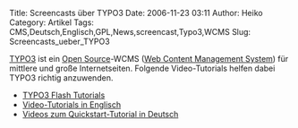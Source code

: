Title: Screencasts über TYPO3
Date: 2006-11-23 03:11
Author: Heiko
Category: Artikel
Tags: CMS,Deutsch,Englisch,GPL,News,screencast,Typo3,WCMS
Slug: Screencasts_ueber_TYPO3

[TYPO3](http://de.wikipedia.org/wiki/TYPO3) ist ein [Open
Source](http://de.wikipedia.org/wiki/Open_Source)-WCMS ([Web Content
Management
System](http://de.wikipedia.org/wiki/Web_Content_Management_System)) für
mittlere und große Internetseiten. Folgende Video-Tutorials helfen dabei TYPO3
richtig anzuwenden.

  * [TYPO3 Flash Tutorials](http://www.mcuniverse.com/05/TYPO3_Flash_Tutorial.154.0.html)
  * [Video-Tutorials in Englisch](http://typo3.org/1407.0.html)
  * [Videos zum Quickstart-Tutorial in Deutsch](http://jweiland.net/typo3cms/howto/einstieg-in-typo3/)

